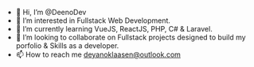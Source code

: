 - 👋 Hi, I’m @DeenoDev
- 👀 I’m interested in Fullstack Web Development.
- 🌱 I’m currently learning VueJS, ReactJS, PHP, C# & Laravel.
- 💞️ I’m looking to collaborate on Fullstack projects designed to build my porfolio & Skills as a developer.
- 📫 How to reach me deyanoklaasen@outlook.com

<!---
DeenoDev/DeenoDev is a ✨ special ✨ repository because its `README.md` (this file) appears on your GitHub profile.
You can click the Preview link to take a look at your changes.
--->
